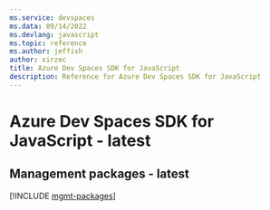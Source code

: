 ```yaml
---
ms.service: devspaces
ms.data: 09/14/2022
ms.devlang: javascript
ms.topic: reference
ms.author: jeffish
author: xirzec
title: Azure Dev Spaces SDK for JavaScript
description: Reference for Azure Dev Spaces SDK for JavaScript
---
```

# Azure Dev Spaces SDK for JavaScript - latest

## Management packages - latest
[!INCLUDE [mgmt-packages](dev-spaces-mgmt-index.md)]